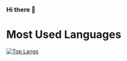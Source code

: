 ### Hi there 👋

<!--
**AmasWaseem/AmasWaseem** is a ✨ _special_ ✨ repository because its `README.md` (this file) appears on your GitHub profile.

Here are some ideas to get you started:

- 🔭 I’m currently working on ...
- 🌱 I’m currently learning ...
- 👯 I’m looking to collaborate on ...
- 🤔 I’m looking for help with ...
- 💬 Ask me about ...
- 📫 How to reach me: ...
- 😄 Pronouns: ...
- ⚡ Fun fact: ...
-->


# Most Used Languages
[![Top Langs](https://github-readme-stats.vercel.app/api/top-langs/?username=AmasWaseem&hide_title=true&langs_count=8&text_color=fff&bg_color=000&layout=compact)](https://github.com/AmasWaseem/github-readme-stats)
